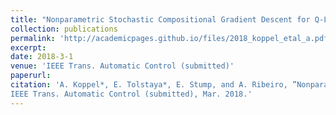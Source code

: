 ```yaml
---
title: "Nonparametric Stochastic Compositional Gradient Descent for Q-Learning in Continuous Markov Decision Problems"
collection: publications
permalink: 'http://academicpages.github.io/files/2018_koppel_etal_a.pdf'
excerpt: 
date: 2018-3-1
venue: 'IEEE Trans. Automatic Control (submitted)'
paperurl: 
citation: 'A. Koppel*, E. Tolstaya*, E. Stump, and A. Ribeiro, ”Nonparametric Stochastic Compositional Gradient Descent for Q-Learning in Continuous Markov Decision Problems,”,
IEEE Trans. Automatic Control (submitted), Mar. 2018.'
---
```




